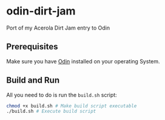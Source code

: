 # odin-dirt-jam
Port of my Acerola Dirt Jam entry to Odin

## Prerequisites
Make sure you have [Odin](https://odin-lang.org/) installed on your operating System.

## Build and Run
All you need to do is run the `build.sh` script:

```bash
chmod +x build.sh # Make build script executable
./build.sh # Execute build script
```
